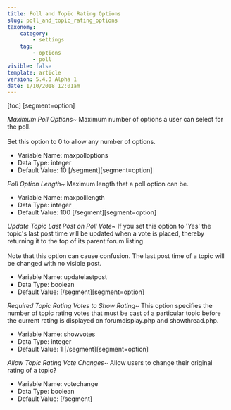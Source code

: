 ```yaml
---
title: Poll and Topic Rating Options
slug: poll_and_topic_rating_options
taxonomy:
    category:
        - settings
    tag:
        - options
        - poll
visible: false
template: article
version: 5.4.0 Alpha 1
date: 1/10/2018 12:01am
---
```


[toc]
[segment=option]

*Maximum Poll Options~*
Maximum number of options a user can select for the poll.<br />
<br />
Set this option to 0 to allow any number of options.



- Variable Name: maxpolloptions
- Data Type: integer
- Default Value: 10
[/segment][segment=option]

*Poll Option Length~*
Maximum length that a poll option can be.



- Variable Name: maxpolllength
- Data Type: integer
- Default Value: 100
[/segment][segment=option]

*Update Topic Last Post on Poll Vote~*
If you set this option to 'Yes' the topic's last post time will be updated when a vote is placed, thereby returning it to the top of its parent forum listing.<br />
<br />
Note that this option can cause confusion. The last post time of a topic will be changed with no visible post.



- Variable Name: updatelastpost
- Data Type: boolean
- Default Value: 
[/segment][segment=option]

*Required Topic Rating Votes to Show Rating~*
This option specifies the number of topic rating votes that must be cast of a particular topic before the current rating is displayed on forumdisplay.php and showthread.php.



- Variable Name: showvotes
- Data Type: integer
- Default Value: 1
[/segment][segment=option]

*Allow Topic Rating Vote Changes~*
Allow users to change their original rating of a topic?



- Variable Name: votechange
- Data Type: boolean
- Default Value: 
[/segment]
